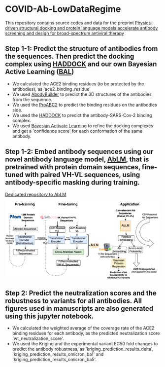 # COVID-Ab-LowDataRegime

This repository contains source codes and data for the preprint [Physics-driven structural docking and protein language models accelerate antibody screening and design for broad-spectrum antiviral therapy](https://www.biorxiv.org/content/10.1101/2024.03.01.582176v1)

## Step 1-1: Predict the structure of antibodies from the sequences. Then predict the docking complex using [HADDOCK](https://www.bonvinlab.org/software/haddock2.4/manual/) and our own Bayesian Active Learning ([BAL](https://github.com/Shen-Lab/BAL))
 - We calculated the ACE2 binding residues (to be protected by the antibodies), as 'ace2_binding_residue'
 - We used [AbodyBuilder](https://opig.stats.ox.ac.uk/webapps/sabdab-sabpred/sabpred/abodybuilder/) to predict the 3D structures of the antibodies from the sequence.
 - We used the [ProABC2](https://wenmr.science.uu.nl/proabc2/) to predict the binding residues on the antibodies side.
 - We used the [HADDOCK](https://www.bonvinlab.org/software/haddock2.4/manual/) to predict the antibody-SARS-Cov-2 binding complex.
 - We used [Bayesian Activate Learning](https://pubmed.ncbi.nlm.nih.gov/32558561/) to refine the docking complexes and get a 'confidence score' for each conformation of the same antibody.

## Step 1-2: Embed antibody sequences using our novel antibody language model, [AbLM](https://github.com/Shen-Lab/AbLM), that is pretrained with protein domain sequences, fine-tuned with paired VH-VL sequences, using antibody-specific masking during training.  
[Dedicated repository to AbLM](https://github.com/Shen-Lab/AbLM)

![Architecture, Training, and Application of AbLM](AbLM.drawio.png)



## Step 2: Predict the neutralization scores and the robustness to variants for all antibodies. All figures used in manuscripts are also generated using this jupyter notebook.
 - We calculated the weighted average of the coverage rate of the ACE2 binding residues for each antibody, as the predicted neutralization score 'wt_neutralization_score'.
 - We used the Kriging and the experimental variant EC50 fold changes to predict the antibody robustness, as 'kriging_prediction_results_delta', 'kriging_prediction_results_omicron_ba1' and 'kriging_prediction_results_omicron_ba5'.
